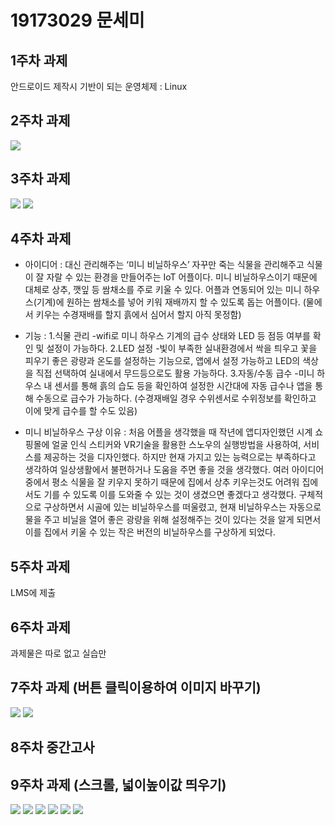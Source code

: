 # 19173029 문세미

## 1주차 과제
안드로이드 제작시 기반이 되는 운영체제 : Linux

## 2주차 과제
<img width="" height="" src="./JPG/19173029 문세미 2주차 과제.JPG"></img>

## 3주차 과제
<img width="" height="" src="./JPG/3주차 과제1.JPG"></img>
<img width="" height="" src="./JPG/3주차 과제2.JPG"></img>

## 4주차 과제
- 아이디어 : 대신 관리해주는 ‘미니 비닐하우스’
자꾸만 죽는 식물을 관리해주고 식물이 잘 자랄 수 있는 환경을 만들어주는 IoT 어플이다. 미니 비닐하우스이기 때문에 대체로 상추, 깻잎 등 쌈채소를 주로 키울 수 있다.
어플과 연동되어 있는 미니 하우스(기계)에 원하는 쌈채소를 넣어 키워 재배까지 할 수 있도록 돕는 어플이다. (물에서 키우는 수경재배를 할지 흙에서 심어서 할지 아직 못정함) 

- 기능 :
  1.식물 관리
   -wifi로 미니 하우스 기계의 급수 상태와 LED 등 점등 여부를 확인 및 설정이 가능하다.
  2.LED 설정
   -빛이 부족한 실내환경에서 싹을 틔우고 꽃을 피우기 좋은 광량과 온도를 설정하는 기능으로, 앱에서 설정 가능하고 LED의 색상을 직접 선택하여 실내에서 무드등으로도 활용 가능하다.
  3.자동/수동 급수
   -미니 하우스 내 센서를 통해 흙의 습도 등을 확인하여 설정한 시간대에 자동 급수나 앱을 통해 수동으로 급수가 가능하다. (수경재배일 경우 수위센서로 수위정보를 확인하고 이에 맞게 급수를 할 수도 있음)

- 미니 비닐하우스 구상 이유 :
처음 어플을 생각했을 때 작년에 앱디자인했던 시계 쇼핑몰에 얼굴 인식 스티커와 VR기술을 활용한 스노우의 실행방법을 사용하여, 서비스를 제공하는 것을 디자인했다. 하지만 현재 가지고 있는 능력으로는 부족하다고 생각하여 일상생활에서 불편하거나 도움을 주면 좋을 것을 생각했다. 여러 아이디어 중에서 평소 식물을 잘 키우지 못하기 때문에 집에서 상추 키우는것도 어려워 집에서도 기를 수 있도록 이를 도와줄 수 있는 것이 생겼으면 좋겠다고 생각했다. 구체적으로 구상하면서 시골에 있는 비닐하우스를 떠울렸고, 현재 비닐하우스는 자동으로 물을 주고 비닐을 열어 좋은 광량을 위해 설정해주는 것이 있다는 것을 알게 되면서 이를 집에서 키울 수 있는 작은 버전의 비닐하우스를 구상하게 되었다.

## 5주차 과제
LMS에 제출

## 6주차 과제
과제물은 따로 없고 실습만

## 7주차 과제 (버튼 클릭이용하여 이미지 바꾸기)
<img width="" height="" src="./JPG/7주차 과제.JPG"></img>
<img width="" height="" src="./JPG/7주차 과제2.JPG"></img>

## 8주차 중간고사

## 9주차 과제 (스크롤, 넓이높이값 띄우기)
<img width="" height="" src="./JPG/9주차과제1.JPG"></img>
<img width="" height="" src="./JPG/9주차과제1(넓이).JPG"></img>
<img width="" height="" src="./JPG/9주차과제1(높이).JPG"></img>
<img width="" height="" src="./JPG/9주차과제2.JPG"></img>
<img width="" height="" src="./JPG/9주차과제2(넓이).JPG"></img>
<img width="" height="" src="./JPG/9주차과제2(높이).JPG"></img>
